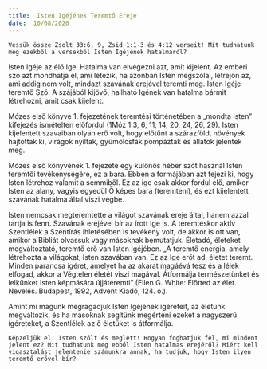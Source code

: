 ```yaml
---
title:  Isten Igéjének Teremtő Ereje
date:  10/08/2020
---
```


`Vessük össze Zsolt 33:6, 9, Zsid 1:1-3 és 4:12 verseit! Mit tudhatunk meg ezekből a versekből Isten Igéjének hatalmáról?`

Isten Igéje az élő Ige. Hatalma van elvégezni azt, amit kijelent. Az emberi szó azt mondhatja el, ami létezik, ha azonban Isten megszólal, létrejön az, ami addig nem volt, mindazt szavának erejével teremti meg. Isten Igéje teremtő Szó. A szájából kijövő, hallható Igének van hatalma bármit létrehozni, amit csak kijelent.

Mózes első könyve 1. fejezetének teremtési történetében a „mondta Isten” kifejezés ismételten előfordul (1Móz 1:3, 6, 11, 14, 20, 24, 26, 29). Isten kijelentett szavaiban olyan erő volt, hogy előtűnt a szárazföld, növények hajtottak ki, virágok nyíltak, gyümölcsfák pompáztak és állatok jelentek meg.

Mózes első könyvének 1. fejezete egy különös héber szót használ Isten teremtői tevékenységére, ez a bara. Ebben a formájában azt fejezi ki, hogy Isten létrehoz valamit a semmiből. Ez az ige csak akkor fordul elő, amikor Isten az alany, vagyis egyedül Ő képes bara (teremteni), és ezt kijelentett szavának hatalma által viszi végbe.

Isten nemcsak megteremtette a világot szavának ereje által, hanem azzal tartja is fenn. Szavának erejével bír az írott Ige is. A teremtéskor aktív Szentlélek a Szentírás ihletésében is tevékeny volt, de akkor is ott van, amikor a Bibliát olvassuk vagy másoknak bemutatjuk. Életadó, életeket megváltoztató, teremtő erő van Isten Igéjében. „A teremtő energia, amely létrehozta a világokat, Isten szavában van. Ez az Ige erőt ad, életet teremt. Minden parancsa ígéret, amelyet ha az akarat magáévá tesz és a lélek elfogad, akkor a Végtelen életét viszi magával. Átformálja természetünket és lelkünket Isten képmására újjáteremti” (Ellen G. White: Előtted az élet. Nevelés. Budapest, 1992, Advent Kiadó, 124. o.).

Amint mi magunk megragadjuk Isten Igéjének ígéreteit, az életünk megváltozik, és ha másoknak segítünk megérteni ezeket a nagyszerű ígéreteket, a Szentlélek az ő életüket is átformálja.

`Képzeljük el: Isten szólt és meglett! Hogyan foghatjuk fel, mi mindent jelent ez? Mit tudhatunk meg ebből Isten hatalmas erejéről? Miért kell vigasztalást jelentenie számunkra annak, ha tudjuk, hogy Isten ilyen teremtő erővel bír?`